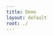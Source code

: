 ```yaml
---
title: Demo
layout: default
root: ./
---
```


<script src="./dist/index.js"></script>
<div id="app11" class="haw"></div>
<script>
hyperapp.app({haw:haw.state}, {haw:haw.actions}, app.view11, document.getElementById('app11'));
</script>
